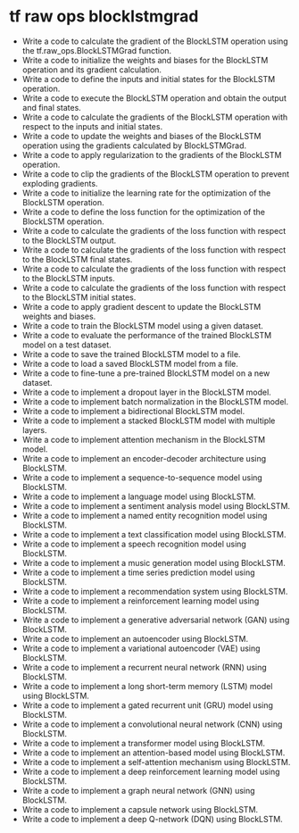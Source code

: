 # tf raw ops blocklstmgrad

- Write a code to calculate the gradient of the BlockLSTM operation using the tf.raw_ops.BlockLSTMGrad function.
- Write a code to initialize the weights and biases for the BlockLSTM operation and its gradient calculation.
- Write a code to define the inputs and initial states for the BlockLSTM operation.
- Write a code to execute the BlockLSTM operation and obtain the output and final states.
- Write a code to calculate the gradients of the BlockLSTM operation with respect to the inputs and initial states.
- Write a code to update the weights and biases of the BlockLSTM operation using the gradients calculated by BlockLSTMGrad.
- Write a code to apply regularization to the gradients of the BlockLSTM operation.
- Write a code to clip the gradients of the BlockLSTM operation to prevent exploding gradients.
- Write a code to initialize the learning rate for the optimization of the BlockLSTM operation.
- Write a code to define the loss function for the optimization of the BlockLSTM operation.
- Write a code to calculate the gradients of the loss function with respect to the BlockLSTM output.
- Write a code to calculate the gradients of the loss function with respect to the BlockLSTM final states.
- Write a code to calculate the gradients of the loss function with respect to the BlockLSTM inputs.
- Write a code to calculate the gradients of the loss function with respect to the BlockLSTM initial states.
- Write a code to apply gradient descent to update the BlockLSTM weights and biases.
- Write a code to train the BlockLSTM model using a given dataset.
- Write a code to evaluate the performance of the trained BlockLSTM model on a test dataset.
- Write a code to save the trained BlockLSTM model to a file.
- Write a code to load a saved BlockLSTM model from a file.
- Write a code to fine-tune a pre-trained BlockLSTM model on a new dataset.
- Write a code to implement a dropout layer in the BlockLSTM model.
- Write a code to implement batch normalization in the BlockLSTM model.
- Write a code to implement a bidirectional BlockLSTM model.
- Write a code to implement a stacked BlockLSTM model with multiple layers.
- Write a code to implement attention mechanism in the BlockLSTM model.
- Write a code to implement an encoder-decoder architecture using BlockLSTM.
- Write a code to implement a sequence-to-sequence model using BlockLSTM.
- Write a code to implement a language model using BlockLSTM.
- Write a code to implement a sentiment analysis model using BlockLSTM.
- Write a code to implement a named entity recognition model using BlockLSTM.
- Write a code to implement a text classification model using BlockLSTM.
- Write a code to implement a speech recognition model using BlockLSTM.
- Write a code to implement a music generation model using BlockLSTM.
- Write a code to implement a time series prediction model using BlockLSTM.
- Write a code to implement a recommendation system using BlockLSTM.
- Write a code to implement a reinforcement learning model using BlockLSTM.
- Write a code to implement a generative adversarial network (GAN) using BlockLSTM.
- Write a code to implement an autoencoder using BlockLSTM.
- Write a code to implement a variational autoencoder (VAE) using BlockLSTM.
- Write a code to implement a recurrent neural network (RNN) using BlockLSTM.
- Write a code to implement a long short-term memory (LSTM) model using BlockLSTM.
- Write a code to implement a gated recurrent unit (GRU) model using BlockLSTM.
- Write a code to implement a convolutional neural network (CNN) using BlockLSTM.
- Write a code to implement a transformer model using BlockLSTM.
- Write a code to implement an attention-based model using BlockLSTM.
- Write a code to implement a self-attention mechanism using BlockLSTM.
- Write a code to implement a deep reinforcement learning model using BlockLSTM.
- Write a code to implement a graph neural network (GNN) using BlockLSTM.
- Write a code to implement a capsule network using BlockLSTM.
- Write a code to implement a deep Q-network (DQN) using BlockLSTM.
